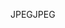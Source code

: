 <span data-ttu-id="c8626-101">JPEG</span><span class="sxs-lookup"><span data-stu-id="c8626-101">JPEG</span></span>